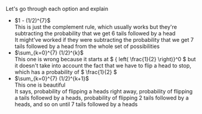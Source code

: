 Let's go through each option and explain

<ul>
	<li> $1 - (1/2)^{7}$ <br/>
	This is just the complement rule, which usually works but they're subtracting the probability that we get 6 tails followed by a head <br/>
	It might've worked if they were subtracting the probability that we get 7 tails followed by a head from the whole set of possibilities
	<li> $\sum_{k=0}^{7} (1/2)^{k}$ <br/>
	This one is wrong because it starts at $ { left( \frac{1}{2} \right)}^0 $ but it doesn't take into account the fact that we have to flip a head to stop, which has a probability of $ \frac{1}{2} $
	<li> $\sum_{k=0}^{7} (1/2)^{k+1}$ <br/>
	This one is beautiful <br/>
	It says, probability of flipping a heads right away, probability of flipping a tails folloewd by a heads, probability of flipping 2 tails followed by a heads, and so on until 7 tails followed by a heads
</ul>
